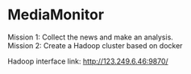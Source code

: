 # MediaMonitor

Mission 1: Collect the news and make an analysis.  
Mission 2: Create a Hadoop cluster based on docker

Hadoop interface link:
http://123.249.6.46:9870/
